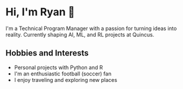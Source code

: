 # Hi, I'm Ryan 👋

I'm a Technical Program Manager with a passion for turning ideas into reality. Currently shaping AI, ML, and RL projects at Quincus.

## Hobbies and Interests
- Personal projects with Python and R
- I'm an enthusiastic football (soccer) fan
- I enjoy traveling and exploring new places
